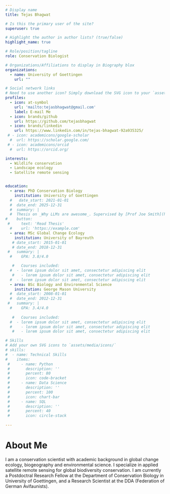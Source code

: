 ```yaml
---
# Display name
title: Tejas Bhagwat

# Is this the primary user of the site?
superuser: true

# Highlight the author in author lists? (true/false)
highlight_name: true

# Role/position/tagline
role: Conservation Biologist

# Organizations/Affiliations to display in Biography blox
organizations:
  - name: University of Goettingen
    url: ""

# Social network links
# Need to use another icon? Simply download the SVG icon to your `assets/media/icons/` folder.
profiles:
  - icon: at-symbol
    url: 'mailto:tejasbhagwat@gmail.com'
    label: E-mail Me
  - icon: brands/github
    url: https://github.com/tejasbhagwat
  - icon: brands/linkedin
    url: https://www.linkedin.com/in/tejas-bhagwat-92a935325/
 # - icon: academicons/google-scholar
  #  url: https://scholar.google.com/
 # - icon: academicons/orcid
  #  url: https://orcid.org/

interests:
  - Wildlife conservation
  - Landscape ecology
  - Satellite remote sensing


education:
  - area: PhD Conservation Biology
    institution: University of Goettingen
  #   date_start: 2021-01-01
  #  date_end: 2025-12-31
  #  summary: |
  #  Thesis on _Why LLMs are awesome_. Supervised by [Prof Joe Smith](https://example.com). Presented papers at 5 IEEE conferences with the contributions being published in 2 Springer journals.
#    button:
 #     text: 'Read Thesis'
  #    url: 'https://example.com'
  - area: MSc Global Change Ecology
    institution: University of Bayreuth
   # date_start: 2015-01-01
   # date_end: 2018-12-31
 #   summary: |
  #    GPA: 3.8/4.0

   #   Courses included:
  #  - lorem ipsum dolor sit amet, consectetur adipiscing elit
   #   - lorem ipsum dolor sit amet, consectetur adipiscing elit
  #  - lorem ipsum dolor sit amet, consectetur adipiscing elit
  - area: BSc Biology and Environmental Science
    institution: George Mason University
  #  date_start: 2008-01-01
  #  date_end: 2012-12-31
 #   summary: |
  #    GPA: 3.4/4.0
      
   #   Courses included:
  #  - lorem ipsum dolor sit amet, consectetur adipiscing elit
  #    - lorem ipsum dolor sit amet, consectetur adipiscing elit
   #   - lorem ipsum dolor sit amet, consectetur adipiscing elit

# Skills
# Add your own SVG icons to `assets/media/icons/`
# skills:
#  - name: Technical Skills
#    items:
 #     - name: Python
 #       description: ''
 #       percent: 80
 #       icon: code-bracket
 #     - name: Data Science
 #       description: ''
 #       percent: 100
 #       icon: chart-bar
 #     - name: SQL
 #       description: ''
 #       percent: 40
 #       icon: circle-stack
 
---
```


# About Me

I am a conservation scientist with academic background in global change ecology, biogeography and environmental science. I specialize in applied satellite remote sensing for global biodiversity conservation. I am currently a Postdoctral Research Fellow at the Department of Conservation Biology in University of Goettingen, and a Research Scientist at the DDA (Federation of German Avifaunists).  
